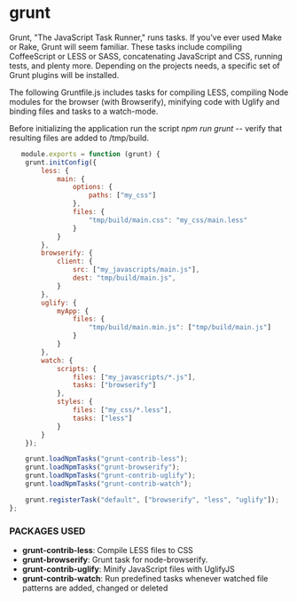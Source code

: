 # grunt

Grunt, "The JavaScript Task Runner," runs tasks. If you’ve ever used Make or Rake, Grunt will seem familiar. These tasks include compiling CoffeeScript or LESS or SASS, concatenating JavaScript and CSS, running tests, and plenty more. Depending on the projects needs, a specific set of Grunt plugins will be installed. 

The following Gruntfile.js includes tasks for compiling LESS, compiling Node modules for the browser (with Browserify), minifying code with Uglify and binding files and tasks to a watch-mode.

Before initializing the application run the script *npm run grunt* -- verify that resulting files are added to /tmp/build.

```javascript
   module.exports = function (grunt) {
    grunt.initConfig({
        less: {
            main: {
                options: {
                    paths: ["my_css"]
                },
                files: {
                    "tmp/build/main.css": "my_css/main.less"
                }
            }
        },
        browserify: {
            client: {
                src: ["my_javascripts/main.js"],
                dest: "tmp/build/main.js",
            }
        },
        uglify: {
            myApp: {
                files: {
                    "tmp/build/main.min.js": ["tmp/build/main.js"]
                }
            }
        },
        watch: {
            scripts: {
                files: ["my_javascripts/*.js"],
                tasks: ["browserify"]
            },
            styles: {
                files: ["my_css/*.less"],
                tasks: ["less"]
            }
        }
    });

    grunt.loadNpmTasks("grunt-contrib-less");
    grunt.loadNpmTasks("grunt-browserify");
    grunt.loadNpmTasks("grunt-contrib-uglify");
    grunt.loadNpmTasks("grunt-contrib-watch");

    grunt.registerTask("default", ["browserify", "less", "uglify"]);
};
```

### PACKAGES USED

* **grunt-contrib-less**: Compile LESS files to CSS
* **grunt-browserify**: Grunt task for node-browserify.
* **grunt-contrib-uglify**: Minify JavaScript files with UglifyJS
* **grunt-contrib-watch**: Run predefined tasks whenever watched file patterns are added, changed or deleted
